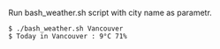 Run bash_weather.sh script with city name as parametr.

```
$ ./bash_weather.sh Vancouver
$ Today in Vancouver : 9°C 71%
```
